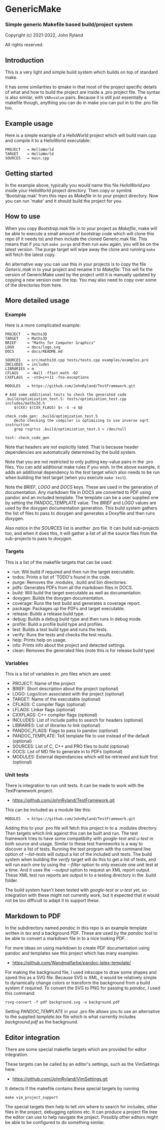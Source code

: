 
# GenericMake
### Simple generic Makefile based build/project system

Copyright (c) 2021-2022, John Ryland

All rights reserved.


## Introduction

This is a very light and simple build system which builds on top of standard make.

It has some similarities to qmake in that most of the project specific details of
what and how to build the project are inside a .pro project file. The syntax is also
similar, with `VAR=value` pairs. Because it is still just essentially a makefile though,
anything you can do in make you can put in to the .pro file too.


## Example usage

Here is a simple example of a HelloWorld project which will build main.cpp and compile
it to a HelloWorld executable:

```
PROJECT   = HelloWorld
TARGET    = HelloWorld 
SOURCES   = main.cpp
```


## Getting started

In the example above, typically you would name this file *HelloWorld.pro* inside your
HelloWorld project directory. Then copy or symlink 'Bootstrap.mak' from this repo
as *Makefile* in to your project directory. Now you can run 'make' and it should build
the project for you.


## How to use

When you copy *Bootstrap.mak* file in to your project as *Makefile*, make will be able
to execute a small amount of bootstrap code which will clone this repo (if it needs to)
and then include the cloned Generic.mak file. This means that if you run `make purge`
and then run `make` again, you will be on the latest version. The purge target will
wipe away the clone and running `make` will fetch the latest copy.

An alternative way you can use this in your projects is to copy the file *Generic.mak* in
to your project and rename it to *Makefile*. This will fix the version of GenericMake used by
the project until it is manually updated by copying a new version over the top. You may also
need to copy over some of the directories from here.


## More detailed usage

### Example

Here is a more complicated example:

```
PROJECT   = Maths3D
TARGET    = Maths3D
BRIEF     = "Maths for Computer Graphics"
LOGO      = docs/logo.svg
DOCS      = docs/README.md

SOURCES   = src/maths3d.cpp tests/tests.cpp examples/examples.pro
INCLUDES  = includes
LIBRARIES = m
CFLAGS    = -Wall -ffast-math -O2
CXXFLAGS  = -std=c++11 -fno-exceptions

MODULES   = https://github.com/JohnRyland/TestFramework.git

# Add some additional tests to check the generated code
.build/optimization_test.S: tests/optimization_test.cpp includes/maths3d.h
	$(CXX) $(CXX_FLAGS) $< -S -o $@

check_code_gen: .build/optimization_test.S
	@echo checking the compiler is optimizing to use inverse sqrt instruction
	grep rsqrtss .build/optimization_test.S > /dev/null

test: check_code_gen
```

Note that headers are not explicitly listed. That is because header dependencies
are automatically determined by the build system.

Note that you are not restricted to only putting key-value pairs in the .pro files.
You can add additional make rules if you wish. In the above example, it adds
an additional dependency to the *test* target which also needs to be run when building
the test target (when you execute `make test`).

Note the *BRIEF*, *LOGO* and *DOCS* keys. These are used in the generation of documentation.
Any markdown file in DOCS are converted to PDF using pandoc and an included template.
The template can be a user supplied one by setting the *PANDOC_TEMPLATE* value. The *BRIEF*
and *LOGO* values are used by the doxygen documentation generation. This build system
gathers the list of files to pass to doxygen and generates a Doxyfile and then runs
doxygen.

Also notice in the *SOURCES* list is another .pro file. It can build sub-projects too,
and when it does this, it will gather a list of all the source files from the sub-projects
to pass to *doxygen*.


### Targets

This is a list of the makefile targets that can be used:

 - run: Will build if required and then run the target executable.
 - todos: Prints a list of 'TODO's found in the code.
 - purge: Removes the .modules, .build and bin directories.
 - pdfs: Generates PDFs from all the markdown files in DOCS.
 - build: Will build the target executable as well as documentation.
 - doxygen: Builds the doxygen documentation.
 - coverage: Runs the test build and generates a coverage report.
 - package: Packages up the PDFs and target executable.
 - release: Builds a release build type.
 - debug: Builds a debug build type and then runs in debug mode.
 - profile: Build a profile build type and profiles.
 - test: Builds a test build type and runs the tests.
 - verify: Runs the tests and checks the test results.
 - help: Prints help on usage.
 - info: Prints info about the project and detected settings.
 - clean: Removes the generated files (note this is for release build type)


### Variables

This is a list of variables in .pro files which are used:

 - PROJECT: Name of the project
 - BRIEF: Short description about the project (optional)
 - LOGO: Logo/icon associated with the project (optional)
 - TARGET: Name of the executable (optional)
 - CFLAGS: C compiler flags (optional)
 - LFLAGS: Linker flags (optional)
 - CXXFLAGS: C++ compiler flags (optional)
 - INCLUDES: List of include paths to search for headers (optional)
 - LIBRARIES: List of libraries to link (optional)
 - PANDOC_FLAGS: Flags to pass to pandoc (optional)
 - PANDOC_TEMPLATE: TeX template file to use instead of the default (optional)
 - SOURCES: List of C, C++ and PRO files to build (optional)
 - DOCS: List of MD file to generate in to PDFs (optional)
 - MODULES: External dependancies which will be retrieved and built first (optional)


### Unit tests

There is integration to run unit tests. It can be made to work with the TestFramework
project.

 - https://github.com/JohnRyland/TestFramework.git

This can be included as a module like this:

```
MODULES   = https://github.com/JohnRyland/TestFramework.git
```

Adding this to your .pro file will fetch this project in to a .modules directory.
Then targets which link against this can be built and run. The test framework tries to
have some compatibilty with *google-test* and *u-test* in both source and usage. Similar
to these test frameworks is a way to discover a list of tests. Running the test
program with the command line option of *--list-tests* will output a list of the
included unit tests. The build system when building the *verify* target will do this
to get a list of tests, and will run each one by using the *--filter* option to
only execute one unit test at a time. And it uses the *--output* option to request
an XML report output. These XML test run reports are output in to a testing directory
in the .build folder.

The build system hasn't been tested with *google-test* or *u-test* yet, so integration with
these might not currently work, but it expected that it would not be too difficult to
adapt it to support these.


## Markdown to PDF

In the subdirectory named *pandoc* in this repo is an example template written in *tex*
and a background PDF. These are used by the *pandoc* tool to be able to convert a
markdown file in to a nice looking PDF.

For more ideas on using markdown to create PDF documentation using pandoc and templates
see this project which has many examples:

 - https://github.com/Wandmalfarbe/pandoc-latex-template/

For making the background file, I used *inkscape* to draw some shapes and saved this
as a SVG file. Because SVG is XML, it would be relatively simple to dynamically change
colors or transform the background from a build system if required. To convert the
SVG to PNG for passing to *pandoc*, I used this command:

```
rsvg-convert -f pdf background.svg -o background.pdf
```

Setting *PANDOC_TEMPLATE* in your .pro file allows you to use an alternative to the supplied
*template.tex* file which is what currently includes *background.pdf* as the background.


##  Editor integration

There are some special makefile targets which are provided for editor integration.

These targets can be called by an editor's settings, such as the VimSettings here:

 - https://github.com/JohnRyland/VimSettings.git

It detects if the makefile contains these special targets by running

```
make vim_project_support
```

The special targets then help to tell vim where to search for includes, other files in the
project, debugging options etc. It can produce a project file tree the editor can use to
help navigate the project. Possibly other editors might be able to be configured to do
something similar.

